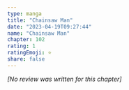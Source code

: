 ```yaml
---
type: manga
title: "Chainsaw Man"
date: "2023-04-19T09:27:44"
name: "Chainsaw Man"
chapter: 102
rating: 1
ratingEmoji: ⭐️
share: false
---
```


_[No review was written for this chapter]_
